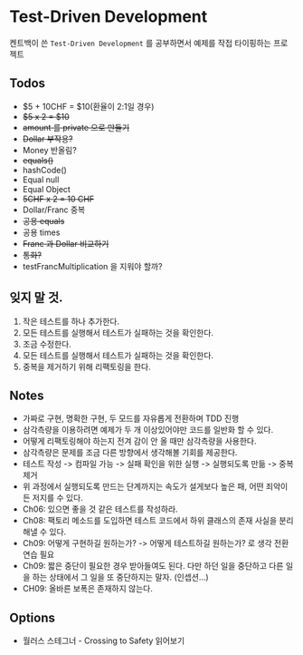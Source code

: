 # Test-Driven Development

켄트백이 쓴 `Test-Driven Development` 를 공부하면서 예제를 작접 타이핑하는 프로젝트


## Todos
- $5 + 10CHF = $10(환율이 2:1일 경우)
- ~~$5 x 2 = $10~~
- ~~amount 를 private 으로 만들기~~
- ~~Dollar 부작용?~~
- Money 반올림?
- ~~equals()~~
- hashCode()
- Equal null
- Equal Object
- ~~5CHF x 2 = 10 CHF~~
- Dollar/Franc 중복
- ~~공용 equals~~
- 공용 times
- ~~Franc 과 Dollar 비교하기~~
- ~~통화?~~
- testFrancMultiplication 을 지워야 할까?

## 잊지 말 것.
1. 작은 테스트를 하나 추가한다.
1. 모든 테스트를 실행해서 테스트가 실패하는 것을 확인한다.
1. 조금 수정한다.
1. 모든 테스트를 실행해서 테스트가 실패하는 것을 확인한다.
1. 중복을 제거하기 위해 리팩토링을 한다.

## Notes
- 가짜로 구현, 명확한 구현, 두 모드를 자유롭게 전환하며 TDD 진행
- 삼각측량을 이용하려면 예제가 두 개 이상있어야만 코드를 일반화 할 수 있다.
- 어떻게 리팩토링해야 하는지 전겨 감이 안 올 때만 삼각측량을 사용한다.
- 삼각측량은 문제를 조금 다른 방향에서 생각해볼 기회를 제공한다.
- 테스트 작성 -> 컴파일 가능 -> 실패 확인을 위한 실행 -> 실행되도록 만듦 -> 중복제거
- 위 과정에서 실행되도록 만드는 단계까지는 속도가 설게보다 높은 패, 어떤 죄악이든 저지를 수 있다.
- Ch06: 있으면 좋을 것 같은 테스트를 작성하라.
- Ch08: 팩토리 메소드를 도입하면 테스트 코드에서 하위 클래스의 존재 사실을 분리해낼 수 있다.
- Ch09: 어떻게 구현하길 원하는가? -> 어떻게 테스트하길 원하는가? 로 생각 전환 연습 필요
- Ch09: 짧은 중단이 필요한 경우 받아들여도 된다. 다만 하던 일을 중단하고 다른 일을 하는 상태에서 그 일을 또 중단하지는 말자. (인셉션...)
- CH09: 올바른 보폭은 존재하지 않는다.

## Options
- 월러스 스테그너 - Crossing to Safety 읽어보기